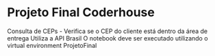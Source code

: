 # Projeto Final Coderhouse
Consulta de CEPs - Verifica se o CEP do cliente está dentro da área de entrega
Utiliza a API Brasil
O notebook deve ser executado utilizando o virtual environment ProjetoFinal
